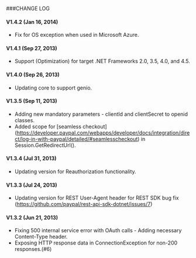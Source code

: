 ###CHANGE LOG

#### V1.4.2 (Jan 16, 2014)

   * Fix for OS exception when used in Microsoft Azure.

#### V1.4.1 (Sep 27, 2013)



   * Support (Optimization) for target .NET Frameworks 2.0, 3.5, 4.0, and 4.5.
   
#### V1.4.0 (Sep 26, 2013)

   * Updating core to support genio.

#### V1.3.5 (Sep 11, 2013)

   * Adding new mandatory parameters - clientId and clientSecret to openid classes.
   * Added scope for [seamless checkout] (https://developer.paypal.com/webapps/developer/docs/integration/direct/log-in-with-paypal/detailed/#seamlesscheckout) in Session.GetRedirectUrl().
   
#### V1.3.4 (Jul 31, 2013)

   * Updating version for Reauthorization functionality.
   
#### V1.3.3 (Jul 24, 2013)

   * Updating version for REST User-Agent header for REST SDK bug fix (https://github.com/paypal/rest-api-sdk-dotnet/issues/7) 

#### V1.3.2 (Jun 21, 2013)

   * Fixing 500 internal service error with OAuth calls - Adding necessary Content-Type header.
   * Exposing HTTP response data in ConnectionException for non-200 responses.(#6)

